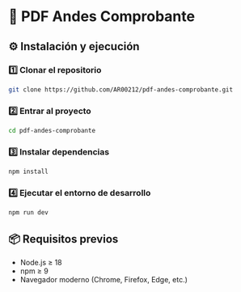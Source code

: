 # 📄 PDF Andes Comprobante



## ⚙️ Instalación y ejecución

### 1️⃣ Clonar el repositorio
```bash
git clone https://github.com/AR00212/pdf-andes-comprobante.git
````

### 2️⃣ Entrar al proyecto

```bash
cd pdf-andes-comprobante
```

### 3️⃣ Instalar dependencias

```bash
npm install
```

### 4️⃣ Ejecutar el entorno de desarrollo

```bash
npm run dev
```

## 📦 Requisitos previos

* Node.js ≥ 18
* npm ≥ 9
* Navegador moderno (Chrome, Firefox, Edge, etc.)


